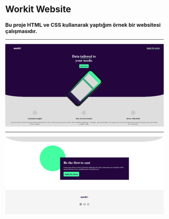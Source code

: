 # Workit Website

### Bu proje HTML ve CSS kullanarak yaptığım örnek bir websitesi çalışmasıdır.

---

![](/img/1.png)

---

![](/img/2.png)
